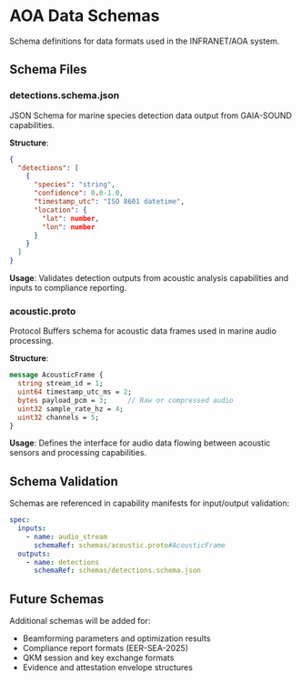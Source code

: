 # AOA Data Schemas

Schema definitions for data formats used in the INFRANET/AOA system.

## Schema Files

### detections.schema.json
JSON Schema for marine species detection data output from GAIA-SOUND capabilities.

**Structure**:
```json
{
  "detections": [
    {
      "species": "string",
      "confidence": 0.0-1.0,
      "timestamp_utc": "ISO 8601 datetime",
      "location": {
        "lat": number,
        "lon": number
      }
    }
  ]
}
```

**Usage**: Validates detection outputs from acoustic analysis capabilities and inputs to compliance reporting.

### acoustic.proto
Protocol Buffers schema for acoustic data frames used in marine audio processing.

**Structure**:
```protobuf
message AcousticFrame {
  string stream_id = 1;
  uint64 timestamp_utc_ms = 2;
  bytes payload_pcm = 3;     // Raw or compressed audio
  uint32 sample_rate_hz = 4;
  uint32 channels = 5;
}
```

**Usage**: Defines the interface for audio data flowing between acoustic sensors and processing capabilities.

## Schema Validation

Schemas are referenced in capability manifests for input/output validation:
```yaml
spec:
  inputs:
    - name: audio_stream
      schemaRef: schemas/acoustic.proto#AcousticFrame
  outputs:
    - name: detections
      schemaRef: schemas/detections.schema.json
```

## Future Schemas

Additional schemas will be added for:
- Beamforming parameters and optimization results
- Compliance report formats (EER-SEA-2025)
- QKM session and key exchange formats
- Evidence and attestation envelope structures